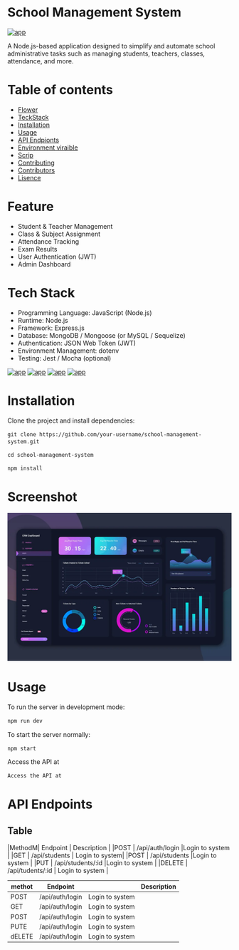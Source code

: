 # School Management System
[![app](https://img.shields.io/badge/School_management_system-Administrator-green)](https://getbootstrap.com)

 A Node.js-based application designed to simplify and automate school administrative tasks such as managing students, teachers, classes, attendance, and more.

 #

# Table of contents


- [Flower](#Flower)
- [TeckStack](#Teck-stack)
- [Installation](#Installation)
- [Usage](#Usage)
- [API Endpionts](#API-Endpionts)
- [Environment viraible](#Environment-viraible)
- [Scrip](scrip)
- [Contributing](#Contributing)
- [Contributors](#Contributor)
- [Lisence](Lisence)

#

# Feature
- Student & Teacher Management
- Class & Subject Assignment
- Attendance Tracking
- Exam Results
- User Authentication (JWT)
- Admin Dashboard
#

# Tech Stack
- Programming Language: JavaScript (Node.js)
- Runtime: Node.js
- Framework: Express.js
- Database: MongoDB / Mongoose (or MySQL / Sequelize)
- Authentication: JSON Web Token (JWT)
- Environment Management: dotenv
- Testing: Jest / Mocha (optional)

[![app](https://img.shields.io/badge/Note_.js-18.-green)](https://nodejs.org/en)
[![app](https://img.shields.io/badge/Express_.js-Framework-green)](https://expressjs.com/)
[![app](https://img.shields.io/badge/MongoDB-DAtabese-green)](https://www.mongodb.com/)
[![app](https://img.shields.io/badge/Licence-MIT-green)](https://en.wikipedia.org/wiki/MIT_License)

#

# Installation

Clone the project and install dependencies:
```link
git clone https://github.com/your-username/school-management-system.git
```
```system
cd school-management-system

```
```bash
npm install

```
# Screenshot

![Dashbord](image.png)

# Usage
To run the server in development mode:
```bash
npm run dev

```
To start the server normally:
```bash
npm start

```
Access the API at
```bash
Access the API at

```
# API Endpoints
## Table
|MethodM| Endpoint          | Description    |
|POST   | /api/auth/login   |Login to system |
|GET    | /api/students     | Login to system| 
|POST   | /api/students     |Login to system | 
|PUT    | /api/students/:id |Login to system | 
|DELETE | /api/tudents/:id | Login to system  |


|methot| Endpoint      || Description     |
|---   | -----          | ----            |-
|POST  | /api/auth/login| Login to system ||
|GET   | /api/auth/login| Login to system ||
|POST  | /api/auth/login| Login to system ||
|PUTE  | /api/auth/login| Login to system ||
|dELETE| /api/auth/login| Login to system ||



















